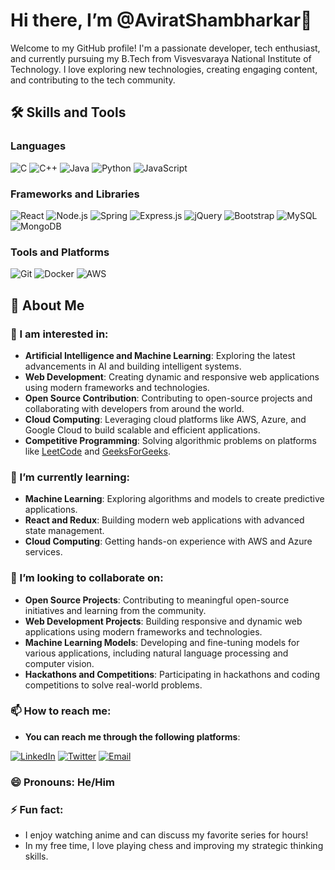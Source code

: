 #  Hi there, I’m @AviratShambharkar👋
   Welcome to my GitHub profile! I'm a passionate developer, tech enthusiast, and currently pursuing my B.Tech from Visvesvaraya National Institute of Technology. I love exploring new technologies, creating engaging content, and contributing to the tech community.

## 🛠️ Skills and Tools

### Languages
![C](https://img.shields.io/badge/C-%2300599C.svg?style=for-the-badge&logo=c&logoColor=white)
![C++](https://img.shields.io/badge/C++-%2300599C.svg?style=for-the-badge&logo=c%2B%2B&logoColor=white)
![Java](https://img.shields.io/badge/Java-%23ED8B00.svg?style=for-the-badge&logo=java&logoColor=white)
![Python](https://img.shields.io/badge/Python-%2314354C.svg?style=for-the-badge&logo=python&logoColor=white)
![JavaScript](https://img.shields.io/badge/JavaScript-%23323330.svg?style=for-the-badge&logo=javascript&logoColor=%23F7DF1E)

### Frameworks and Libraries
![React](https://img.shields.io/badge/React-%2320232a.svg?style=for-the-badge&logo=react&logoColor=%2361DAFB)
![Node.js](https://img.shields.io/badge/Node.js-%23339933.svg?style=for-the-badge&logo=node.js&logoColor=white)
![Spring](https://img.shields.io/badge/Spring-%236DB33F.svg?style=for-the-badge&logo=spring&logoColor=white)
![Express.js](https://img.shields.io/badge/Express.js-%23404d59.svg?style=for-the-badge)
![jQuery](https://img.shields.io/badge/jQuery-%230769AD.svg?style=for-the-badge&logo=jquery&logoColor=white)
![Bootstrap](https://img.shields.io/badge/Bootstrap-%23563D7C.svg?style=for-the-badge&logo=bootstrap&logoColor=white)
![MySQL](https://img.shields.io/badge/MySQL-%2300f.svg?style=for-the-badge&logo=mysql&logoColor=white)
![MongoDB](https://img.shields.io/badge/MongoDB-%234ea94b.svg?style=for-the-badge&logo=mongodb&logoColor=white)

### Tools and Platforms
![Git](https://img.shields.io/badge/Git-%23F05032.svg?style=for-the-badge&logo=git&logoColor=white)
![Docker](https://img.shields.io/badge/Docker-%230db7ed.svg?style=for-the-badge&logo=docker&logoColor=white)
![AWS](https://img.shields.io/badge/AWS-%23FF9900.svg?style=for-the-badge&logo=amazon-aws&logoColor=white)

## 🚀 About Me 

### 👀 I am interested in:

- **Artificial Intelligence and Machine Learning**: Exploring the latest advancements in AI and building intelligent systems.
- **Web Development**: Creating dynamic and responsive web applications using modern frameworks and technologies.
- **Open Source Contribution**: Contributing to open-source projects and collaborating with developers from around the world.
- **Cloud Computing**: Leveraging cloud platforms like AWS, Azure, and Google Cloud to build scalable and efficient applications.
- **Competitive Programming**: Solving algorithmic problems on platforms like [LeetCode](https://leetcode.com/u/AVIRATSHAMBHARKAR/) and [GeeksForGeeks](https://www.geeksforgeeks.org/user/aviratkbqj/).
    
### 🌱 I’m currently learning:

  - **Machine Learning**: Exploring algorithms and models to create predictive applications.
  - **React and Redux**: Building modern web applications with advanced state management.
  - **Cloud Computing**: Getting hands-on experience with AWS and Azure services.
    
### 💞️ I’m looking to collaborate on:

  - **Open Source Projects**: Contributing to meaningful open-source initiatives and learning from the community.
  - **Web Development Projects**: Building responsive and dynamic web applications using modern frameworks and technologies.
  - **Machine Learning Models**: Developing and fine-tuning models for various applications, including natural language processing and computer vision.
  - **Hackathons and Competitions**: Participating in hackathons and coding competitions to solve real-world problems.

### 📫 How to reach me:
  -  **You can reach me through the following platforms**:
    
  [![LinkedIn](https://img.shields.io/badge/LinkedIn-%230A66C2.svg?style=for-the-badge&logo=linkedin&logoColor=white)](https://www.linkedin.com/in/avirat-shambharkar-71241b283/)
  [![Twitter](https://img.shields.io/badge/Twitter-%231DA1F2.svg?style=for-the-badge&logo=twitter&logoColor=white)](https://x.com/Aviratbaka)
  [![Email](https://img.shields.io/badge/Email-D14836?style=for-the-badge&logo=gmail&logoColor=white)](mailto:aviratshambharkar@gmail.com)
  
### 😄 Pronouns: He/Him

### ⚡ Fun fact:
  - I enjoy watching anime and can discuss my favorite series for hours!
  - In my free time, I love playing chess and improving my strategic thinking skills.

<!---
AviratShambharkar/AviratShambharkar is a ✨ special ✨ repository because its `README.md` (this file) appears on your GitHub profile.
You can click the Preview link to take a look at your changes.
--->
